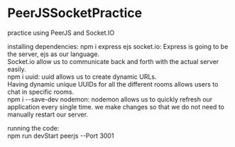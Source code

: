 # PeerJSSocketPractice
practice using PeerJS and Socket.IO 

installing dependencies:
npm i express ejs socket.io: Express is going to be the server, ejs as our language.  
Socket.io allow us to communicate back and forth with the actual server easily.  
npm i uuid: uuid allows us to create dynamic URLs.  
Having dynamic unique UUIDs for all the different rooms allows users to chat in specific rooms.  
npm i --save-dev nodemon: nodemon allows us to quickly refresh our application every single time. 
we make changes so that we do not need to manually restart our server.  


running the code:  
npm run devStart 
peerjs --Port 3001 
